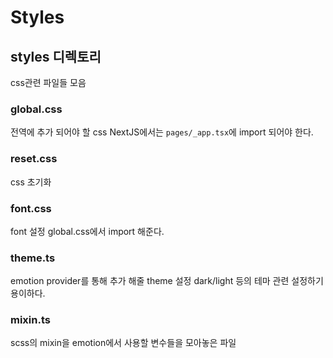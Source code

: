 # Styles

## styles 디렉토리

css관련 파일들 모음

### global.css

전역에 추가 되어야 할 css
NextJS에서는 `pages/_app.tsx`에 import 되어야 한다.

### reset.css

css 초기화

### font.css

font 설정
global.css에서 import 해준다.

### theme.ts

emotion provider를 통해 추가 해줄 theme 설정
dark/light 등의 테마 관련 설정하기 용이하다.

### mixin.ts

scss의 mixin을 emotion에서 사용할 변수들을 모아놓은 파일
